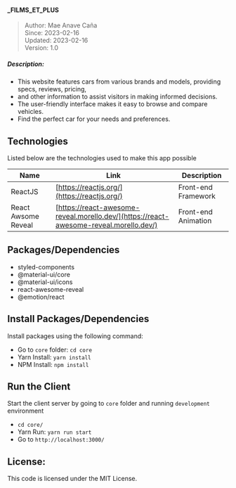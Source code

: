 #### _FILMS_ET_PLUS

> Author: Mae Anave Caña    
> Since: 2023-02-16    
> Updated: 2023-02-16    
> Version: 1.0    



##### Description: 
- This website features cars from various brands and models, providing specs, reviews, pricing,
- and other information to assist visitors in making informed decisions.
- The user-friendly interface makes it easy to browse and compare vehicles.
- Find the perfect car for your needs and preferences.



## Technologies

Listed below are the technologies used to make this app possible

| Name | Link | Description |
| ------ | ------ | ------ |
| ReactJS | [https://reactjs.org/](https://reactjs.org/) | Front-end Framework |
| React Awsome Reveal | [https://react-awesome-reveal.morello.dev/](https://react-awesome-reveal.morello.dev/) | Front-end Animation |



## Packages/Dependencies
- styled-components
- @material-ui/core
- @material-ui/icons
- react-awesome-reveal
- @emotion/react



## Install Packages/Dependencies
Install packages using the following command:
- Go to `core` folder: `cd core`
- Yarn Install: `yarn install`
- NPM Install: `npm install`



## Run the Client
Start the client server by going to `core` folder and running `development` environment
- `cd core/`
- Yarn Run: `yarn run start`
- Go to `http://localhost:3000/`



## License: 
This code is licensed under the MIT License.
